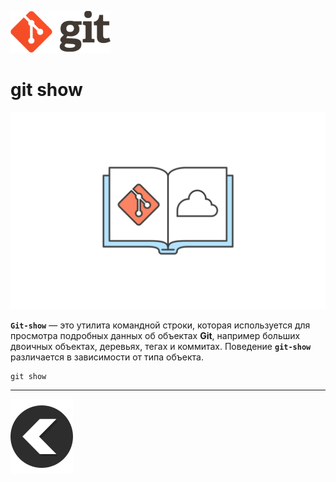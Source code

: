 [![back](/img/logo%402x.png)](./readme.md)
# **git show**            

![show](/img/show.svg)

**`Git-show`** — это утилита командной строки, которая используется для просмотра подробных данных об объектах **Git**, например больших двоичных объектах, деревьях, тегах и коммитах. Поведение **`git-show`** различается в зависимости от типа объекта.
```
git show
```
---
[![back](/img/left-arrow-back-svgrepo-com.svg)](./readme.md)


